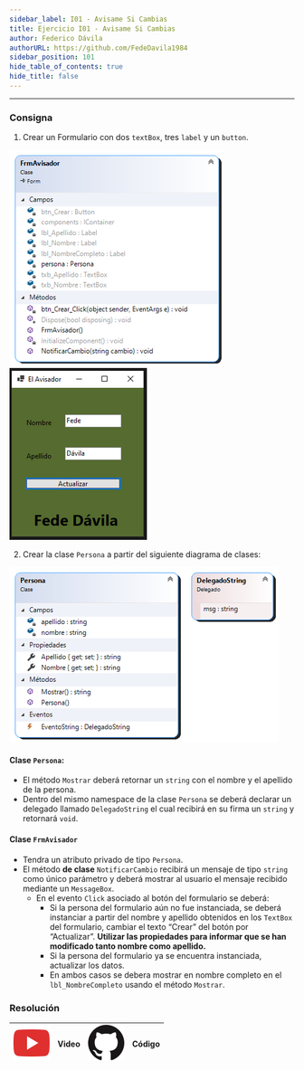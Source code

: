 ```yaml
---
sidebar_label: I01 - Avisame Si Cambias
title: Ejercicio I01 - Avisame Si Cambias
author: Federico Dávila
authorURL: https://github.com/FedeDavila1984
sidebar_position: 101
hide_table_of_contents: true
hide_title: false
---
```

---
### Consigna
1. Crear un Formulario con dos `textBox`, tres `label` y un `button`.

![digrama de clase formulario](/clases/20-Eventos/ejercicios/diagrama_formulario.png)
![Vista formulario](/clases/20-Eventos/ejercicios/imagen_formulario.png)

2. Crear la clase `Persona` a partir del siguiente diagrama de clases:

![digrama de clase persona](/clases/20-Eventos/ejercicios/diagrama_biblioteca.png)

#### Clase `Persona`:
* El método `Mostrar` deberá retornar un `string` con el nombre y el apellido de la persona.
* Dentro del mismo namespace de la clase `Persona` se deberá declarar un delegado llamado `DelegadoString` el cual recibirá en su firma un `string` y retornará `void`.

#### Clase `FrmAvisador`
* Tendra un atributo privado de tipo `Persona`.
* El método **de clase** `NotificarCambio` recibirá un mensaje de tipo `string` como único parámetro y deberá mostrar al usuario el mensaje recibido mediante un `MessageBox`.
    * En el evento `Click` asociado al botón del formulario se deberá:
        * Si la persona del formulario aún no fue instanciada, se deberá instanciar a partir del nombre y apellido obtenidos en los `TextBox` del formulario, cambiar el texto “Crear” del botón por “Actualizar”. **Utilizar las propiedades para informar que se han modificado tanto nombre como apellido.**
        * Si la persona del formulario ya se encuentra instanciada, actualizar los datos.
        * En ambos casos se debera mostrar en nombre completo en el `lbl_NombreCompleto` usando el método `Mostrar`.
 

 ### Resolución
| ![img](/base/youtube.svg) | Video | ![img](/base/github.svg) | Código |
| :-----------------------: | :---: | :----------------------: | :----: |


